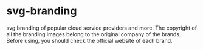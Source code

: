 # svg-branding
svg branding of popular cloud service providers and more.
The copyright of all the branding images belong to the original company of the brands. Before using, you should check the official website of each brand.
